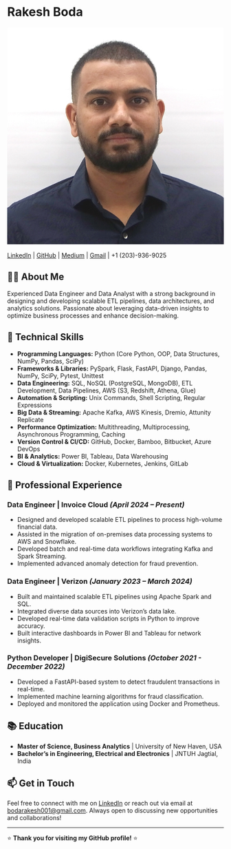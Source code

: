 # Rakesh Boda

![Profile Image](Rakesh_Boda)

[LinkedIn](https://www.linkedin.com/in/boda-rakesh-0922011a4) | [GitHub](https://github.com/Rakesh2273) |
[Medium](https://medium.com/@bodarakesh001) | [Gmail](mailto:bodarakesh001@gmail.com) | +1 (203)-936-9025

## 👨‍💻 About Me
Experienced Data Engineer and Data Analyst with a strong background in designing and developing scalable ETL pipelines, data architectures, and analytics solutions. Passionate about leveraging data-driven insights to optimize business processes and enhance decision-making.

## 🔧 Technical Skills

- **Programming Languages:** Python (Core Python, OOP, Data Structures, NumPy, Pandas, SciPy)
- **Frameworks & Libraries:** PySpark, Flask, FastAPI, Django, Pandas, NumPy, SciPy, Pytest, Unittest
- **Data Engineering:** SQL, NoSQL (PostgreSQL, MongoDB), ETL Development, Data Pipelines, AWS (S3, Redshift, Athena, Glue)
- **Automation & Scripting:** Unix Commands, Shell Scripting, Regular Expressions
- **Big Data & Streaming:** Apache Kafka, AWS Kinesis, Dremio, Attunity Replicate
- **Performance Optimization:** Multithreading, Multiprocessing, Asynchronous Programming, Caching
- **Version Control & CI/CD:** GitHub, Docker, Bamboo, Bitbucket, Azure DevOps
- **BI & Analytics:** Power BI, Tableau, Data Warehousing
- **Cloud & Virtualization:** Docker, Kubernetes, Jenkins, GitLab

## 💼 Professional Experience

### **Data Engineer | Invoice Cloud** *(April 2024 – Present)*
- Designed and developed scalable ETL pipelines to process high-volume financial data.
- Assisted in the migration of on-premises data processing systems to AWS and Snowflake.
- Developed batch and real-time data workflows integrating Kafka and Spark Streaming.
- Implemented advanced anomaly detection for fraud prevention.

### **Data Engineer | Verizon** *(January 2023 – March 2024)*
- Built and maintained scalable ETL pipelines using Apache Spark and SQL.
- Integrated diverse data sources into Verizon’s data lake.
- Developed real-time data validation scripts in Python to improve accuracy.
- Built interactive dashboards in Power BI and Tableau for network insights.

### **Python Developer | DigiSecure Solutions** *(October 2021 - December 2022)*
- Developed a FastAPI-based system to detect fraudulent transactions in real-time.
- Implemented machine learning algorithms for fraud classification.
- Deployed and monitored the application using Docker and Prometheus.

## 📚 Education

- **Master of Science, Business Analytics** | University of New Haven, USA
- **Bachelor’s in Engineering, Electrical and Electronics** | JNTUH Jagtial, India

## 📫 Get in Touch
Feel free to connect with me on [LinkedIn](https://www.linkedin.com/in/boda-rakesh-0922011a4) or reach out via email at bodarakesh001@gmail.com. Always open to discussing new opportunities and collaborations!

---

⭐ **Thank you for visiting my GitHub profile!** ⭐



